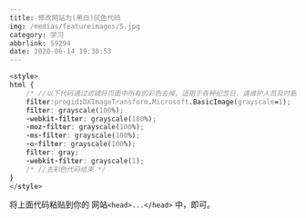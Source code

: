 ```yaml
---
title: 修改网站为(黑白)灰色代码
img: /medias/featureimages/5.jpg
category: 学习
abbrlink: 59294
date: 2020-06-14 19:30:53
---
```


<style>
html {
	/* //以下代码通过滤镜将页面中所有的彩色去掉，适用于各种纪念日，请维护人员及时删除或注释掉 */
	filter:progid:DXImageTransform.Microsoft.BasicImage(grayscale=1); 
	filter: grayscale(100%);
	-webkit-filter: grayscale(100%);
	-moz-filter: grayscale(100%);
	-ms-filter: grayscale(100%);
	-o-filter: grayscale(100%);
	filter: gray;
	-webkit-filter: grayscale(1); 
	/* //去彩色代码结束 */
}
</style>

```HTML
<style>
html {
	/* //以下代码通过滤镜将页面中所有的彩色去掉，适用于各种纪念日，请维护人员及时删除或注释掉 */
	filter:progid:DXImageTransform.Microsoft.BasicImage(grayscale=1);
	filter: grayscale(100%);
	-webkit-filter: grayscale(100%);
	-moz-filter: grayscale(100%);
	-ms-filter: grayscale(100%);
	-o-filter: grayscale(100%);
	filter: gray;
	-webkit-filter: grayscale(1);
	/* //去彩色代码结束 */
}
</style>

```

将上面代码粘贴到你的 网站`<head>...</head>` 中，即可。
